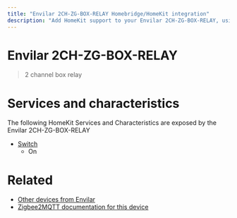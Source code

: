 ```yaml
---
title: "Envilar 2CH-ZG-BOX-RELAY Homebridge/HomeKit integration"
description: "Add HomeKit support to your Envilar 2CH-ZG-BOX-RELAY, using Homebridge, Zigbee2MQTT and homebridge-z2m."
---
```

<!---
This file has been GENERATED using src/docgen/docgen.ts
DO NOT EDIT THIS FILE MANUALLY!
-->
# Envilar 2CH-ZG-BOX-RELAY
> 2 channel box relay


# Services and characteristics
The following HomeKit Services and Characteristics are exposed by
the Envilar 2CH-ZG-BOX-RELAY

* [Switch](../../switch.md)
  * On


# Related
* [Other devices from Envilar](../index.md#envilar)
* [Zigbee2MQTT documentation for this device](https://www.zigbee2mqtt.io/devices/2CH-ZG-BOX-RELAY.html)